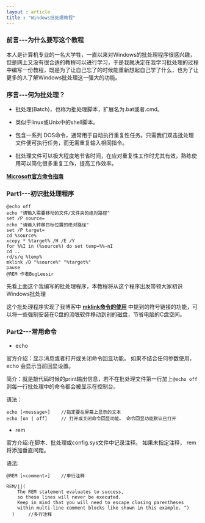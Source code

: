 ```yaml
---
layout : article
title : "Windows批处理教程"
---
```


### 前言---为什么要写这个教程

本人是计算机专业的一名大学牲，一直以来对Windows的批处理程序很感兴趣，但是网上又没有很合适的教程可以进行学习，于是我就决定在我学习批处理的过程中编写一份教程，既是为了让自己忘了的时候能重新想起自己学了什么，也为了让更多的人了解Windows批处理这一强大的功能。

### 序言---何为批处理？

* 批处理(Batch)，也称为批处理脚本，扩展名为.bat或者.cmd。

* 类似于linux或Unix中的shell脚本。

* 包含一系列 DOS命令，通常用于自动执行重复性任务。只需我们双击批处理文件便可执行任务，而无需重复输入相同指令。

* 批处理文件可以极大程度地节省时间，在应对重复性工作时尤其有效，熟练使用可以简化很多重复工作，提高工作效率。

**[Microsoft官方命令指南](https://learn.microsoft.com/zh-cn/windows-server/administration/windows-commands/windows-commands)**

### Part1---初识批处理程序

```CMD
@echo off
echo "请输入需要移动的文件/文件夹的绝对路径"
set /P source=
echo "请输入转移目标位置的绝对路径"
set /P target=
cd %source%
xcopy * %target% /H /E /Y
for %%I in (%source%) do set temp=%%~nI
cd ..
rd/s/q %temp%
mklink /D "%source%" "%target%"
pause
@REM 作者BugLeesir
```

先看上面这个我编写的批处理程序，本教程将从这个程序出发带领大家初识Windows批处理

这个批处理程序实现了我博客中
**[mklink命令的使用](https://bugleesir.github.io/2022/10/20/mklink%E5%91%BD%E4%BB%A4%E7%9A%84%E4%BD%BF%E7%94%A8.html)**
中提到的符号链接的功能，可以将一些强制安装在C盘的流氓软件移动到别的磁盘，节省电脑的C盘空间。

### Part2---常用命令

* echo
  
官方介绍：显示消息或者打开或关闭命令回显功能。 如果不结合任何参数使用，echo 会显示当前回显设置。

简介：就是敲代码时候的print输出信息，若不在批处理文件第一行加上`@echo off`则每一行批处理中的命令都会被显示在控制台。

语法：

```CMD
echo [<message>]    //指定要在屏幕上显示的文本
echo [on | off]     // 打开或关闭命令回显功能。 命令回显功能默认已打开

```

* rem

官方介绍:在脚本、批处理或config.sys文件中记录注释。 如果未指定注释， rem 将添加垂直间距。

语法:

```CMD
@REM [<comment>]    //单行注释

REM/||(
    The REM statement evaluates to success,
    so these lines will never be executed.
    Keep in mind that you will need to escape closing parentheses
    within multi-line comment blocks like shown in this example. ^)
  )     //多行注释
```
